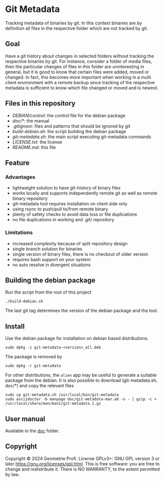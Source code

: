 # Git Metadata

Tracking metadata of binaries by git. In this context binaries are by definition all
files in the respective folder which are not tracked by git.

## Goal

Have a git history about changes in selected folders without tracking the respective binaries
by git. For instance, consider a folder of media files, then the particular changes of files
in this folder are uninteresting in general, but it is good to know that certain files
were added, moved or changed. In fact, this becomes more important when working in a multi client
environment with a remote backup since tracking of the respective metadata is sufficient
to know which file changed or moved and is newest.

## Files in this repository

* _DEBIAN/control_: the control file for the debian package
* _doc/*_: the manual
* _.gitignore_: files and patterns that should be ignored by git
* _build-debian.sh_: the script building the debian package
* _git-metadata.sh_: the main script executing git-metadata commands
* _LICENSE.txt_: the license
* _README.md_: this file

## Feature
### Advantages
* lightweight solution to have git-history of binary files
* works locally and supports independently remote git as well as remote binary repository
* git-metadata tool requires installation on client side only
* using rsync to push/pull to/from remote binary
* plenty of safety checks to avoid data loss or file duplications
* no file duplications in working and .git/ repository

### Limitations
* increased complexity because of split repository design
* single branch solution for binaries
* single version of binary files, there is no checkout of older version
* requires bash support on your system
* no auto resolve in divergent situations

## Building the debian package

Run the script from the root of this project
```shell
./build-debian.sh
```

The last git tag determines the version of the debian package and the tool.

## Install
Use the debian package for installation on debian based distributions.
```shell
sudo dpkg -i git-metadata-<version>_all.deb
```
The package is removed by
```shell
sudo dpkg -r git-metadata
```
For other distributions, the `alien` app may be useful to generate a suitable package from the
debian. It is also possible to download (git-metadata.sh, doc/*) and copy the relevant files
```shell
sudo cp git-metadata.sh /usr/local/bin/git-metadata
sudo asciidoctor -b manpage doc/git-metadata-man.ad -o - | gzip -c > /usr/local/share/man/man1/git-metadata.1.gz
```

## User manual

Available in the [doc](doc/index.adoc) folder.

## Copyright

Copyright © 2024 Geometrie Profi.  License GPLv3+: GNU GPL version 3 or
later <https://gnu.org/licenses/gpl.html>. This is free software: you are free to
change and redistribute it. There is NO WARRANTY, to the extent permitted by law.
